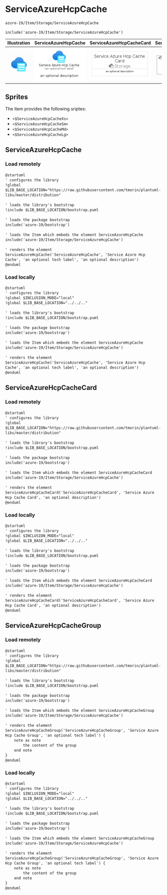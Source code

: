 # ServiceAzureHcpCache


```text
azure-19/Item/Storage/ServiceAzureHcpCache
```

```text
include('azure-19/Item/Storage/ServiceAzureHcpCache')
```



| Illustration | ServiceAzureHcpCache | ServiceAzureHcpCacheCard | ServiceAzureHcpCacheGroup |
| :---: | :---: | :---: | :---: |
| ![illustration for Illustration](../../../azure-19/Item/Storage/ServiceAzureHcpCache.png) | ![illustration for ServiceAzureHcpCache](../../../azure-19/Item/Storage/ServiceAzureHcpCache.Local.png) | ![illustration for ServiceAzureHcpCacheCard](../../../azure-19/Item/Storage/ServiceAzureHcpCacheCard.Local.png) | ![illustration for ServiceAzureHcpCacheGroup](../../../azure-19/Item/Storage/ServiceAzureHcpCacheGroup.Local.png) |



## Sprites
The item provides the following sriptes:

- `<$ServiceAzureHcpCacheXs>`
- `<$ServiceAzureHcpCacheSm>`
- `<$ServiceAzureHcpCacheMd>`
- `<$ServiceAzureHcpCacheLg>`





## ServiceAzureHcpCache

### Load remotely
```plantuml
@startuml
' configures the library
!global $LIB_BASE_LOCATION="https://raw.githubusercontent.com/tmorin/plantuml-libs/master/distribution"

' loads the library's bootstrap
!include $LIB_BASE_LOCATION/bootstrap.puml

' loads the package bootstrap
include('azure-19/bootstrap')

' loads the Item which embeds the element ServiceAzureHcpCache
include('azure-19/Item/Storage/ServiceAzureHcpCache')

' renders the element
ServiceAzureHcpCache('ServiceAzureHcpCache', 'Service Azure Hcp Cache', 'an optional tech label', 'an optional description')
@enduml
```

### Load locally
```plantuml
@startuml
' configures the library
!global $INCLUSION_MODE="local"
!global $LIB_BASE_LOCATION="../../.."

' loads the library's bootstrap
!include $LIB_BASE_LOCATION/bootstrap.puml

' loads the package bootstrap
include('azure-19/bootstrap')

' loads the Item which embeds the element ServiceAzureHcpCache
include('azure-19/Item/Storage/ServiceAzureHcpCache')

' renders the element
ServiceAzureHcpCache('ServiceAzureHcpCache', 'Service Azure Hcp Cache', 'an optional tech label', 'an optional description')
@enduml
```

## ServiceAzureHcpCacheCard

### Load remotely
```plantuml
@startuml
' configures the library
!global $LIB_BASE_LOCATION="https://raw.githubusercontent.com/tmorin/plantuml-libs/master/distribution"

' loads the library's bootstrap
!include $LIB_BASE_LOCATION/bootstrap.puml

' loads the package bootstrap
include('azure-19/bootstrap')

' loads the Item which embeds the element ServiceAzureHcpCacheCard
include('azure-19/Item/Storage/ServiceAzureHcpCache')

' renders the element
ServiceAzureHcpCacheCard('ServiceAzureHcpCacheCard', 'Service Azure Hcp Cache Card', 'an optional description')
@enduml
```

### Load locally
```plantuml
@startuml
' configures the library
!global $INCLUSION_MODE="local"
!global $LIB_BASE_LOCATION="../../.."

' loads the library's bootstrap
!include $LIB_BASE_LOCATION/bootstrap.puml

' loads the package bootstrap
include('azure-19/bootstrap')

' loads the Item which embeds the element ServiceAzureHcpCacheCard
include('azure-19/Item/Storage/ServiceAzureHcpCache')

' renders the element
ServiceAzureHcpCacheCard('ServiceAzureHcpCacheCard', 'Service Azure Hcp Cache Card', 'an optional description')
@enduml
```

## ServiceAzureHcpCacheGroup

### Load remotely
```plantuml
@startuml
' configures the library
!global $LIB_BASE_LOCATION="https://raw.githubusercontent.com/tmorin/plantuml-libs/master/distribution"

' loads the library's bootstrap
!include $LIB_BASE_LOCATION/bootstrap.puml

' loads the package bootstrap
include('azure-19/bootstrap')

' loads the Item which embeds the element ServiceAzureHcpCacheGroup
include('azure-19/Item/Storage/ServiceAzureHcpCache')

' renders the element
ServiceAzureHcpCacheGroup('ServiceAzureHcpCacheGroup', 'Service Azure Hcp Cache Group', 'an optional tech label') {
    note as note
        the content of the group
    end note
}
@enduml
```

### Load locally
```plantuml
@startuml
' configures the library
!global $INCLUSION_MODE="local"
!global $LIB_BASE_LOCATION="../../.."

' loads the library's bootstrap
!include $LIB_BASE_LOCATION/bootstrap.puml

' loads the package bootstrap
include('azure-19/bootstrap')

' loads the Item which embeds the element ServiceAzureHcpCacheGroup
include('azure-19/Item/Storage/ServiceAzureHcpCache')

' renders the element
ServiceAzureHcpCacheGroup('ServiceAzureHcpCacheGroup', 'Service Azure Hcp Cache Group', 'an optional tech label') {
    note as note
        the content of the group
    end note
}
@enduml
```

